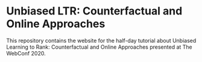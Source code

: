 # Unbiased LTR: Counterfactual and Online Approaches
This repository contains the website for the half-day tutorial about Unbiased Learning to Rank: Counterfactual and Online Approaches presented at The WebConf 2020.
